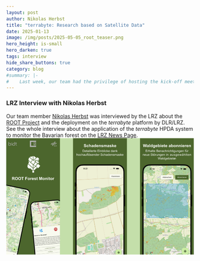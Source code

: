 ```yaml
---
layout: post
author: Nikolas Herbst
title: "terrabyte: Research based on Satellite Data"
date: 2025-01-13
image: /img/posts/2025-05-05_root_teaser.png
hero_height: is-small
hero_darken: true
tags: interview
hide_share_buttons: true
category: blog
#summary: |-
#    Last week, our team had the privilege of hosting the kick-off meeting for our new DFG-funded research project Serverless Scientific Computing and Engineering for Earth Observation and Sustainability Research (SOS) at the stunning Umweltforschungsstation Schneefernerhaus. 
---
```

### LRZ Interview with Nikolas Herbst
Our team member [Nikolas Herbst](https://se.informatik.uni-wuerzburg.de/software-engineering-group/staff/nikolas-herbst/) was interviewed by the LRZ about the [ROOT Project](https://se.informatik.uni-wuerzburg.de/root/) and the deployment on the *terrabyte* platform by DLR/LRZ.
See the whole interview about the application of the *terrabyte* HPDA system to monitor the Bavarian forest on the [LRZ News Page](https://www.lrz.de/en/news/detail/terrabyte-research-based-on-satellite-data).
![](/img/posts/2025-05-05_root_teaser.png)
